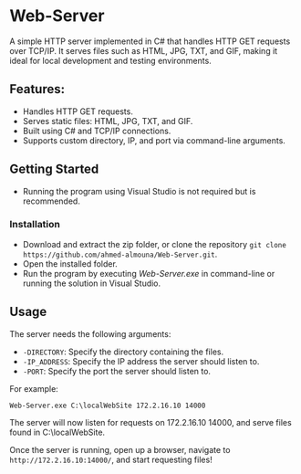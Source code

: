 # Web-Server
A simple HTTP server implemented in C# that handles HTTP GET requests over TCP/IP. It serves files such as HTML, JPG, TXT, and GIF, making it ideal for local development and testing environments. 

## Features:
- Handles HTTP GET requests.
- Serves static files: HTML, JPG, TXT, and GIF.
- Built using C# and TCP/IP connections.
- Supports custom directory, IP, and port via command-line arguments.
  
## Getting Started
* Running the program using Visual Studio is not required but is recommended.

### Installation
* Download and extract the zip folder, or clone the repository `git clone https://github.com/ahmed-almouna/Web-Server.git`.
* Open the installed folder.
* Run the program by executing *Web-Server.exe* in command-line or running the solution in Visual Studio.

## Usage
The server needs the following arguments:
   - `-DIRECTORY`: Specify the directory containing the files.
   - `-IP_ADDRESS`: Specify the IP address the server should listen to.
   - `-PORT`: Specify the port the server should listen to.

For example:
   ```
   Web-Server.exe C:\localWebSite 172.2.16.10 14000
   ```
The server will now listen for requests on 172.2.16.10 14000, and serve files found in C:\localWebSite.

  Once the server is running, open up a browser, navigate to `http://172.2.16.10:14000/`, and start requesting files!

